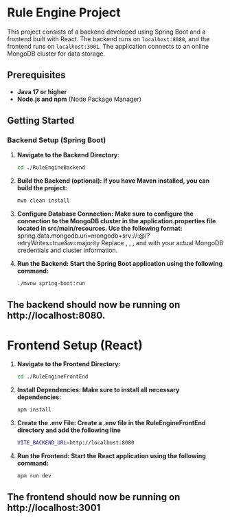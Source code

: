 # Rule Engine Project

This project consists of a backend developed using Spring Boot and a frontend built with React. The backend runs on `localhost:8080`, and the frontend runs on `localhost:3001`. The application connects to an online MongoDB cluster for data storage.

## Prerequisites

- **Java 17 or higher**
- **Node.js and npm** (Node Package Manager)

## Getting Started

### Backend Setup (Spring Boot)

1. **Navigate to the Backend Directory**:
   ```bash
   cd ./RuleEngineBackend

2. **Build the Backend (optional): If you have Maven installed, you can build the project:**
   ```bash
   mvn clean install

3. **Configure Database Connection: Make sure to configure the connection to the MongoDB cluster in the application.properties file located in src/main/resources. Use the following format:**
spring.data.mongodb.uri=mongodb+srv://<username>:<password>@<cluster-url>/<database-name>?retryWrites=true&w=majority
Replace <username>, <password>, <cluster-url>, and <database-name> with your actual MongoDB credentials and cluster information.

4. **Run the Backend: Start the Spring Boot application using the following command:**
   ```bash
   ./mvnw spring-boot:run

## The backend should now be running on http://localhost:8080.



# Frontend Setup (React)
1. **Navigate to the Frontend Directory:**
   ```bash
   cd ./RuleEngineFrontEnd

2. **Install Dependencies: Make sure to install all necessary dependencies:**
   ```bash
   npm install

3. **Create the .env File: Create a .env file in the RuleEngineFrontEnd directory and add the following line**
   ```bash
   VITE_BACKEND_URL=http://localhost:8080

4. **Run the Frontend: Start the React application using the following command:**
   ```bash
   npm run dev

## The frontend should now be running on http://localhost:3001
